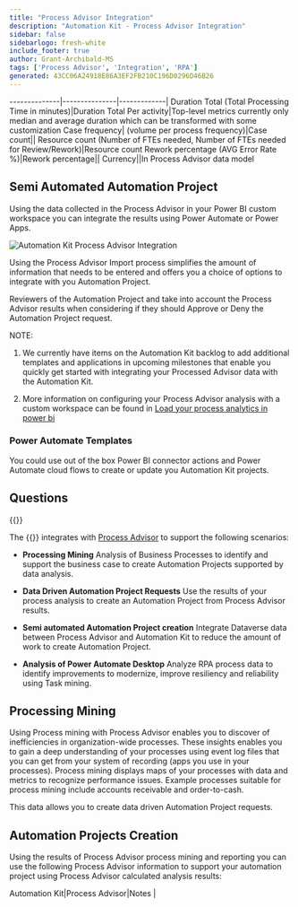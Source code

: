 ```yaml
---
title: "Process Advisor Integration"
description: "Automation Kit - Process Advisor Integration"
sidebar: false
sidebarlogo: fresh-white
include_footer: true
author: Grant-Archibald-MS
tags: ['Process Advisor', 'Integration', 'RPA']
generated: 43CC06A24918E86A3EF2FB210C196D0296D46B26
---
```

--------------|---------------|-------------|
Duration Total (Total Processing Time in minutes)|Duration Total Per activity|Top-level metrics currently only median and average duration which can be transformed with some customization
Case frequency| (volume per process frequency)|Case count||
Resource count (Number of FTEs needed, Number of FTEs needed for Review/Rework)|Resource count
Rework percentage (AVG Error Rate %)|Rework percentage||
Currency||In Process Advisor data model

## Semi Automated Automation Project

Using the data collected in the Process Advisor in your Power BI custom workspace you can integrate the results using Power Automate or Power Apps.

![Automation Kit Process Advisor Integration](/images/illustrations/process-advisor-integration.svg)

Using the Process Advisor Import process simplifies the amount of information that needs to be entered and offers you a choice of options to integrate with you Automation Project.

Reviewers of the Automation Project and take into account the Process Advisor results when considering if they should Approve or Deny the Automation Project request.

NOTE:

1. We currently have items on the Automation Kit backlog to add additional templates and applications in upcoming milestones that enable you quickly get started with integrating your Processed Advisor data with the Automation Kit.

2. More information on configuring your Process Advisor analysis with a custom workspace can be found in [Load your process analytics in power bi](https://learn.microsoft.com/power-automate/process-mining-pbi-workspace#load-your-process-analytics-in-power-bi)

### Power Automate Templates

You could use out of the box Power BI connector actions and Power Automate cloud flows to create or update you Automation Kit projects.

## Questions

{{<questions name="/content/en-us/backlog/process-advisor-integration.json" completed="Thank you for completing Process Advisor questions" showNavigationButtons=false >}}

The {{<product-name>}} integrates with [Process Advisor](https://learn.microsoft.com/power-automate/process-advisor-overview) to support the following scenarios:

- **Processing Mining** Analysis of Business Processes to identify and support the business case to create Automation Projects supported by data analysis.

- **Data Driven Automation Project Requests** Use the results of your process analysis to create an Automation Project from Process Advisor results.

- **Semi automated Automation Project creation** Integrate Dataverse data between Process Advisor and Automation Kit to reduce the amount of work to create Automation Project.

- **Analysis of Power Automate Desktop** Analyze RPA process data to identify improvements to modernize, improve resiliency and reliability using Task mining.

## Processing Mining

Using Process mining with Process Advisor enables you to discover of inefficiencies in organization-wide processes. These insights enables you to gain a deep understanding of your processes using event log files that you can get from your system of recording (apps you use in your processes). Process mining displays maps of your processes with data and metrics to recognize performance issues. Example processes suitable for process mining include accounts receivable and order-to-cash.

This data allows you to create data driven Automation Project requests.

## Automation Projects Creation

Using the results of Process Advisor process mining and reporting you can use the following Process Advisor information to support your automation project using Process Advisor calculated analysis results:

Automation Kit|Process Advisor|Notes        |

